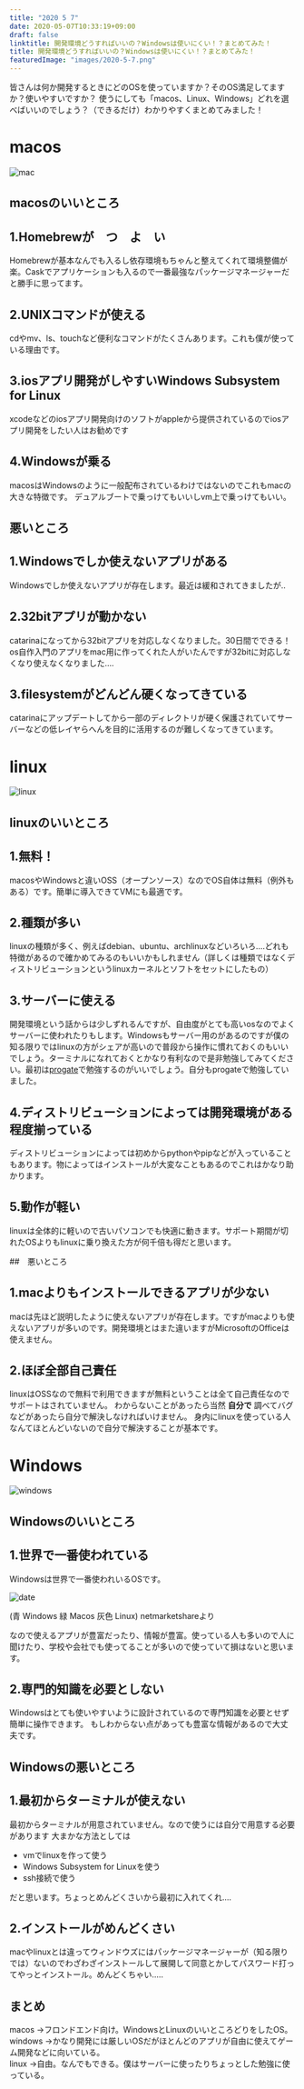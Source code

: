 ```yaml
---
title: "2020 5 7"
date: 2020-05-07T10:33:19+09:00
draft: false
linktitle: 開発環境どうすればいいの？Windowsは使いにくい！？まとめてみた！
title: 開発環境どうすればいいの？Windowsは使いにくい！？まとめてみた！
featuredImage: "images/2020-5-7.png"
---
```


皆さんは何か開発するときにどのOSを使っていますか？そのOS満足してますか？使いやすいですか？
使うにしても「macos、Linux、Windows」どれを選べばいいのでしょう？（できるだけ）わかりやすくまとめてみました！  
 
# macos  
  
![mac](images/mac.png)

## macosのいいところ  
  
## 1.Homebrewが　つ　よ　い  
Homebrewが基本なんでも入るし依存環境もちゃんと整えてくれて環境整備が楽。Caskでアプリケーションも入るので一番最強なパッケージマネージャーだと勝手に思ってます。

## 2.UNIXコマンドが使える
cdやmv、ls、touchなど便利なコマンドがたくさんあります。これも僕が使っている理由です。

## 3.iosアプリ開発がしやすいWindows Subsystem for Linux
xcodeなどのiosアプリ開発向けのソフトがappleから提供されているのでiosアプリ開発をしたい人はお勧めです

## 4.Windowsが乗る
macosはWindowsのように一般配布されているわけではないのでこれもmacの大きな特徴です。
デュアルブートで乗っけてもいいしvm上で乗っけてもいい。

## 悪いところ

## 1.Windowsでしか使えないアプリがある
Windowsでしか使えないアプリが存在します。最近は緩和されてきましたが..

## 2.32bitアプリが動かない
catarinaになってから32bitアプリを対応しなくなりました。30日間でできる！os自作入門のアプリをmac用に作ってくれた人がいたんですが32bitに対応しなくなり使えなくなりました....

## 3.filesystemがどんどん硬くなってきている
catarinaにアップデートしてから一部のディレクトリが硬く保護されていてサーバーなどの低レイヤらへんを目的に活用するのが難しくなってきています。



# linux

![linux](images/linux.svg)

## linuxのいいところ

## 1.無料！
macosやWindowsと違いOSS（オープンソース）なのでOS自体は無料（例外もある）です。簡単に導入できてVMにも最適です。

## 2.種類が多い
linuxの種類が多く、例えばdebian、ubuntu、archlinuxなどいろいろ....どれも特徴があるので確かめてみるのもいいかもしれません（詳しくは種類ではなくディストリビューションというlinuxカーネルとソフトをセットにしたもの）

## 3.サーバーに使える
開発環境という話からは少しずれるんですが、自由度がとても高いosなのでよくサーバーに使われたりもします。Windowsもサーバー用のがあるのですが僕の知る限りではlinuxの方がシェアが高いので普段から操作に慣れておくのもいいでしょう。ターミナルになれておくとかなり有利なので是非勉強してみてください。最初は[progate](https://prog-8.com/)で勉強するのがいいでしょう。自分もprogateで勉強していました。

## 4.ディストリビューションによっては開発環境がある程度揃っている
ディストリビューションによっては初めからpythonやpipなどが入っていることもあります。物によってはインストールが大変なこともあるのでこれはかなり助かります。

## 5.動作が軽い
linuxは全体的に軽いので古いパソコンでも快適に動きます。サポート期間が切れたOSよりもlinuxに乗り換えた方が何千倍も得だと思います。


##　悪いところ

## 1.macよりもインストールできるアプリが少ない
macは先ほど説明したように使えないアプリが存在します。ですがmacよりも使えないアプリが多いのです。開発環境とはまた違いますがMicrosoftのOfficeは使えません。

## 2.ほぼ全部自己責任
linuxはOSSなので無料で利用できますが無料ということは全て自己責任なのでサポートはされていません。
わからないことがあったら当然 **自分で** 調べてバグなどがあったら自分で解決しなければいけません。
身内にlinuxを使っている人なんてほとんどいないので自分で解決することが基本です。


# Windows

![windows](images/windows.jpg)

## Windowsのいいところ

## 1.世界で一番使われている
Windowsは世界で一番使われいるOSです。

![date](images/2020-5-7date.png)

(青 Windows 緑 Macos 灰色 Linux)
netmarketshareより

なので使えるアプリが豊富だったり、情報が豊富。使っている人も多いので人に聞けたり、学校や会社でも使ってることが多いので使っていて損はないと思います。

## 2.専門的知識を必要としない
Windowsはとても使いやすいように設計されているので専門知識を必要とせず簡単に操作できます。
もしわからない点があっても豊富な情報があるので大丈夫です。


## Windowsの悪いところ

## 1.最初からターミナルが使えない
最初からターミナルが用意されていません。なので使うには自分で用意する必要があります
大まかな方法としては

- vmでlinuxを作って使う
- Windows Subsystem for Linuxを使う
- ssh接続で使う

だと思います。ちょっとめんどくさいから最初に入れてくれ....

## 2.インストールがめんどくさい
macやlinuxとは違ってウィンドウズにはパッケージマネージャーが（知る限りでは）ないのでわざわざインストールして展開して同意とかしてパスワード打ってやっとインストール。めんどくちゃい.....

## まとめ
macos →フロンドエンド向け。WindowsとLinuxのいいところどりをしたOS。  
windows →かなり開発には厳しいOSだがほとんどのアプリが自由に使えてゲーム開発などに向いている。  
linux →自由。なんでもできる。僕はサーバーに使ったりちょっとした勉強に使っている。  



